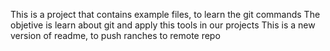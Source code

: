 This is a project that contains example files, to learn the git commands
The objetive is learn about git and apply this tools in our projects
This is a new version of readme, to push ranches to remote repo